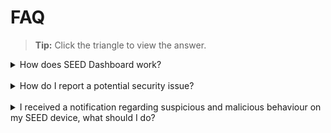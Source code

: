 # FAQ
>**Tip:** Click the triangle to view the answer.

<details>
<summary>How does SEED Dashboard work? </summary>

SEED Dashboard extracts data from the respective components of SEED, including TechPass, Cloudflare, Microsoft Defender, and Intune. This data is used to present an overall view of the device's security status. Users can also utilise the dashboard to determine how they can rectify security issues and regain access to SEED-protected applications.

</details>
<br>
<details>
<summary>How do I report a potential security issue?  </summary>

Go to the icon on the top right-hand corner of the SEED Dashboard and click **Report issue**. You will be redirected to the service request page. We will respond to your queries within three business days.  
</details>
<br>
<details>
<summary>I received a notification regarding suspicious and malicious behaviour on my SEED device, what should I do? </summary>

Log in to SEED dashboard and view the security issues listed. Step-by-step instructions are included to guide you to solve the issues. 
</details>